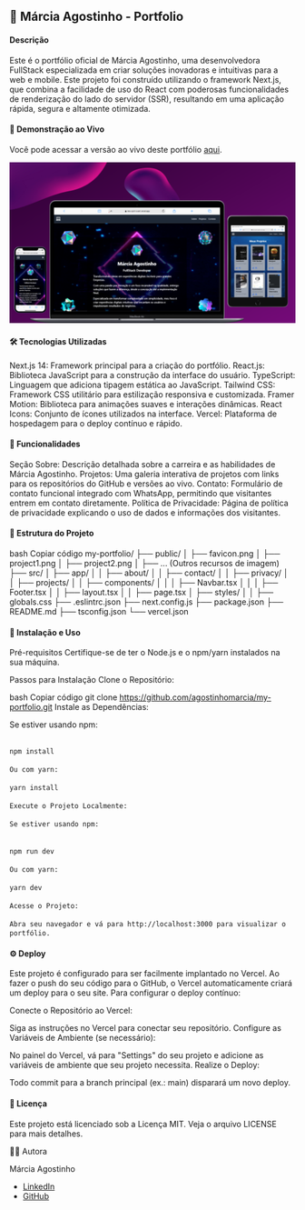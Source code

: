 ## 📁 Márcia Agostinho - Portfolio

#### Descrição

Este é o portfólio oficial de Márcia Agostinho, uma desenvolvedora FullStack especializada em criar soluções inovadoras e intuitivas para a web e mobile. Este projeto foi construído utilizando o framework Next.js, que combina a facilidade de uso do React com poderosas funcionalidades de renderização do lado do servidor (SSR), resultando em uma aplicação rápida, segura e altamente otimizada.

#### 🚀 Demonstração ao Vivo

Você pode acessar a versão ao vivo deste portfólio [aqui](https://new-port-swart.vercel.app/).

<p align="center">
   <img src="/public/port.png" alt="portfolio" width="850"/>
</p>

#### 🛠️ Tecnologias Utilizadas

Next.js 14: Framework principal para a criação do portfólio.
React.js: Biblioteca JavaScript para a construção da interface do usuário.
TypeScript: Linguagem que adiciona tipagem estática ao JavaScript.
Tailwind CSS: Framework CSS utilitário para estilização responsiva e customizada.
Framer Motion: Biblioteca para animações suaves e interações dinâmicas.
React Icons: Conjunto de ícones utilizados na interface.
Vercel: Plataforma de hospedagem para o deploy contínuo e rápido.

#### 📄 Funcionalidades

Seção Sobre: Descrição detalhada sobre a carreira e as habilidades de Márcia Agostinho.
Projetos: Uma galeria interativa de projetos com links para os repositórios do GitHub e versões ao vivo.
Contato: Formulário de contato funcional integrado com WhatsApp, permitindo que visitantes entrem em contato diretamente.
Política de Privacidade: Página de política de privacidade explicando o uso de dados e informações dos visitantes.

#### 📂 Estrutura do Projeto

bash
Copiar código
my-portfolio/
├── public/
│ ├── favicon.png
│ ├── project1.png
│ ├── project2.png
│ ├── ... (Outros recursos de imagem)
├── src/
│ ├── app/
│ │ ├── about/
│ │ ├── contact/
│ │ ├── privacy/
│ │ ├── projects/
│ │ ├── components/
│ │ │ ├── Navbar.tsx
│ │ │ ├── Footer.tsx
│ │ ├── layout.tsx
│ │ ├── page.tsx
│ ├── styles/
│ │ ├── globals.css
├── .eslintrc.json
├── next.config.js
├── package.json
├── README.md
├── tsconfig.json
└── vercel.json

#### 🧩 Instalação e Uso

Pré-requisitos
Certifique-se de ter o Node.js e o npm/yarn instalados na sua máquina.

Passos para Instalação
Clone o Repositório:

bash
Copiar código
git clone https://github.com/agostinhomarcia/my-portfolio.git
Instale as Dependências:

Se estiver usando npm:

```

npm install

Ou com yarn:

yarn install

Execute o Projeto Localmente:

Se estiver usando npm:


npm run dev

Ou com yarn:

yarn dev

Acesse o Projeto:

Abra seu navegador e vá para http://localhost:3000 para visualizar o portfólio.
```

#### ⚙️ Deploy

Este projeto é configurado para ser facilmente implantado no Vercel. Ao fazer o push do seu código para o GitHub, o Vercel automaticamente criará um deploy para o seu site. Para configurar o deploy contínuo:

Conecte o Repositório ao Vercel:

Siga as instruções no Vercel para conectar seu repositório.
Configure as Variáveis de Ambiente (se necessário):

No painel do Vercel, vá para "Settings" do seu projeto e adicione as variáveis de ambiente que seu projeto necessita.
Realize o Deploy:

Todo commit para a branch principal (ex.: main) disparará um novo deploy.

#### 📝 Licença

Este projeto está licenciado sob a Licença MIT. Veja o arquivo LICENSE para mais detalhes.

👩‍💻 Autora

Márcia Agostinho

- [LinkedIn](https://www.linkedin.com/in/marcia-agostinho-developer/)
- [GitHub](https://github.com/agostinhomarcia)
